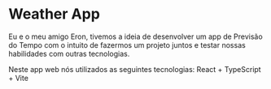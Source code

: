 # Weather App

Eu e o meu amigo Eron, tivemos a ideia de desenvolver um app de Previsão do Tempo com o intuito de fazermos um projeto juntos e testar nossas habilidades com outras tecnologias.

Neste app web nós utilizados as seguintes tecnologias: React + TypeScript + Vite
